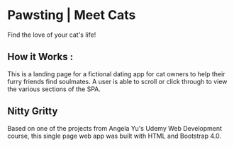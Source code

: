 
# Pawsting | Meet Cats

Find the love of your cat's life!

## How it Works : 
This is a landing page for a fictional dating app for cat owners to help their furry friends find soulmates. A user is able to scroll or click through to view the various sections of the SPA.

## Nitty Gritty 
Based on one of the projects from Angela Yu's Udemy Web Development course, this single page web app was built with HTML and Bootstrap 4.0.
